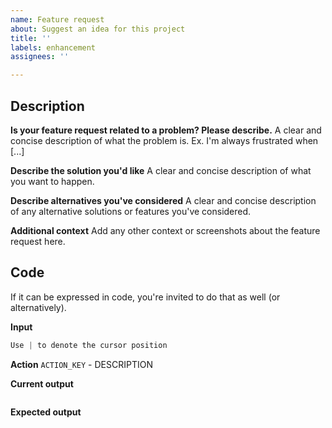 ```yaml
---
name: Feature request
about: Suggest an idea for this project
title: ''
labels: enhancement
assignees: ''

---
```


## Description
**Is your feature request related to a problem? Please describe.**
A clear and concise description of what the problem is. Ex. I'm always frustrated when [...]

**Describe the solution you'd like**
A clear and concise description of what you want to happen.

**Describe alternatives you've considered**
A clear and concise description of any alternative solutions or features you've considered.

**Additional context**
Add any other context or screenshots about the feature request here.

## Code
If it can be expressed in code, you're invited to do that as well (or alternatively).

**Input**
```javascript
Use | to denote the cursor position
```

**Action**
`ACTION_KEY` - DESCRIPTION

**Current output**
```javascript
```

**Expected output**
```javascript
```

